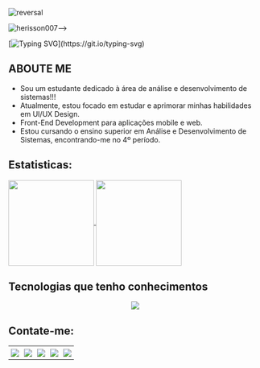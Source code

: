 ![reversal](https://capsule-render.vercel.app/api?type=slice&reversal=true&color=gradient)

<img src="https://komarev.com/ghpvc/?username=herisson007&color=blueviolet&label=👀" alt="herisson007" />-->

[![Typing SVG](https://readme-typing-svg.herokuapp.com?color=%23e98431&center=true&vCenter=true&width=600&lines=HELLO+👋,+MY+NAME++IS+HERISSON+ROGER!;SEJA+BEM-VINDO(A)+AO+MEU+PERFIL+👨‍💻!;)](https://git.io/typing-svg)

<h2>ABOUTE ME</h2>

 <ul> 
 <li> Sou um estudante dedicado à área de análise e desenvolvimento de sistemas!!!</li>
  <li> Atualmente, estou focado em estudar e aprimorar minhas habilidades em UI/UX Design.</li>
  <li> Front-End Development para aplicações mobile e web.</li>
  <li> Estou cursando o ensino superior em Análise e Desenvolvimento de Sistemas, encontrando-me no 4º período.</li>
</ul>  

<h2>Estatisticas:</h2>
<a href="https://github.com/anuraghazra/github-readme-stats">
  <img height=170 align="center" src="https://github-readme-stats.vercel.app/api?username=Herisson007&show_icons=true&theme=shadow_red" />
</a>
<a href="https://github.com/anuraghazra/convoychat">
  <img height=170 align="center" src="https://github-readme-stats.vercel.app/api/top-langs?username=Herisson007&show_icons=true&theme=shadow_red&layout=compact&langs_count=8&card_width=220" />
</a>

<h2>Tecnologias que tenho conhecimentos</h2>
<div align="center">
  <img src="https://skillicons.dev/icons?i=figma,html,css,bootstrap,js,dart,java,nodejs,react,flutter,mysql,mongodb,git,github,vscode"></img>
</div>
 
<h2>Contate-me:</h2>
<div align="center">
  <table>
    <tr>
      <td style="padding: 5px;">
        <a href="https://www.instagram.com/heris_roger/" target="_blank">
          <img src="https://img.shields.io/badge/-Instagram-%23E4405F?style=for-the-badge&logo=instagram&logoColor=white" target="_blank">
        </a>
      </td>
      <td style="padding: 5px;">
        <a href="https://www.twitch.tv/heris_roger" target="_blank">
          <img src="https://img.shields.io/badge/Twitch-9146FF?style=for-the-badge&logo=twitch&logoColor=white" target="_blank">
        </a>
      </td>
      <td style="padding: 5px;">
        <a href="https://discord.com/channels/@me" target="_blank">
          <img src="https://img.shields.io/badge/Discord-7289DA?style=for-the-badge&logo=discord&logoColor=white" target="_blank">
        </a>
      </td>
      <td style="padding: 5px;">
        <a href="mailto:herissonroger3@gmail.com">
          <img src="https://img.shields.io/badge/-Gmail-%23333?style=for-the-badge&logo=gmail&logoColor=white" target="_blank">
        </a>
      </td>
      <td style="padding: 5px;">
        <a href="https://www.linkedin.com/in/herisson-roger-braga-lima-505304232/" target="_blank">
          <img src="https://img.shields.io/badge/-LinkedIn-%230077B5?style=for-the-badge&logo=linkedin&logoColor=white" target="_blank">
        </a>
      </td>
    </tr>
  </table>
</div>

